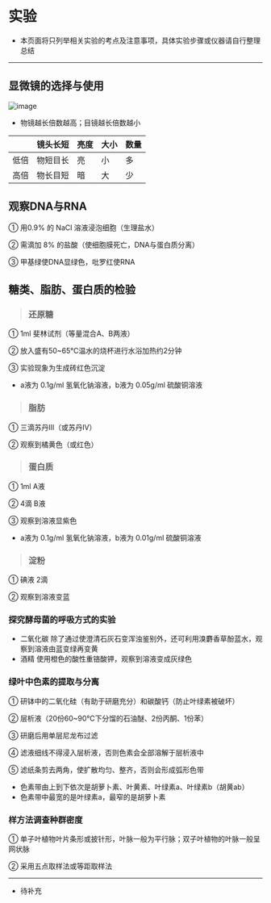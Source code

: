 ﻿# 实验

* 本页面将只列举相关实验的考点及注意事项，具体实验步骤或仪器请自行整理总结

---

## 显微镜的选择与使用

![image](https://ss3.bdstatic.com/70cFv8Sh_Q1YnxGkpoWK1HF6hhy/it/u=1473337500,280201641&fm=27&gp=0.jpg)

* 物镜越长倍数越高；目镜越长倍数越小

| | 镜头长短 | 亮度 | 大小 | 数量
|--|--|--|--|--|
| 低倍 | 物短目长 | 亮 | 小 | 多 |
| 高倍 | 物长目短 | 暗 | 大 | 少 |

## 观察DNA与RNA

① 用0.9% 的 NaCl 溶液浸泡细胞（生理盐水）

② 需滴加 8% 的盐酸（使细胞膜死亡，DNA与蛋白质分离）

③ 甲基绿使DNA显绿色，吡罗红使RNA 

## 糖类、脂肪、蛋白质的检验

> ### 还原糖

① 1ml 斐林试剂（等量混合A、B两液）

② 放入盛有50~65℃温水的烧杯进行水浴加热约2分钟

③ 实验现象为生成砖红色沉淀

* a液为 0.1g/ml 氢氧化钠溶液，b液为 0.05g/ml 硫酸铜溶液

> ### 脂肪

① 三滴苏丹III（或苏丹IV）

② 观察到橘黄色（或红色）

> ### 蛋白质

① 1ml A液

② 4滴 B液

③ 观察到溶液显紫色

* a液为 0.1g/ml 氢氧化钠溶液，b液为 0.01g/ml 硫酸铜溶液

> ### 淀粉

① 碘液 2滴

② 观察到溶液变蓝

### 探究酵母菌的呼吸方式的实验

* 二氧化碳 除了通过使澄清石灰石变浑浊鉴别外，还可利用溴麝香草酚蓝水，观察到溶液由蓝变绿再变黄
* 酒精 使用橙色的酸性重铬酸钾，观察到溶液变成灰绿色

### 绿叶中色素的提取与分离

① 研钵中的二氧化硅（有助于研磨充分）和碳酸钙（防止叶绿素被破坏）

② 层析液（20份60~90℃下分馏的石油醚、2份丙酮、1份苯）

③ 研磨后用单层尼龙布过滤

④ 滤液细线不得浸入层析液，否则色素会全部溶解于层析液中

⑤ 滤纸条剪去两角，使扩散均匀、整齐，否则会形成弧形色带

* 色素带由上到下依次是胡萝卜素、叶黄素、叶绿素a、叶绿素b（胡黄ab）
* 色素带中最宽的是叶绿素a，最窄的是胡萝卜素

### 样方法调查种群密度

① 单子叶植物叶片条形或披针形，叶脉一般为平行脉；双子叶植物的叶脉一般呈网状脉

② 采用五点取样法或等距取样法

---

* 待补充